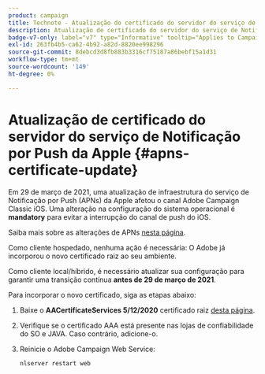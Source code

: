 ```yaml
---
product: campaign
title: Technote - Atualização do certificado do servidor do serviço de Notificação por Push da Apple
description: Atualização de certificado do servidor do serviço de Notificação por Push da Apple
badge-v7-only: label="v7" type="Informative" tooltip="Applies to Campaign Classic v7 only"
exl-id: 263fb4b5-ca62-4b92-a82d-8820ee998296
source-git-commit: 8debcd3d8fb883b3316cf75187a86bebf15a1d31
workflow-type: tm+mt
source-wordcount: '149'
ht-degree: 0%

---
```


# Atualização de certificado do servidor do serviço de Notificação por Push da Apple {#apns-certificate-update}



Em 29 de março de 2021, uma atualização de infraestrutura do serviço de Notificação por Push (APNs) da Apple afetou o canal Adobe Campaign Classic iOS. Uma alteração na configuração do sistema operacional é **mandatory** para evitar a interrupção do canal de push do iOS.

Saiba mais sobre as alterações de APNs [nesta página](https://developer.apple.com/news/?id=7gx0a2lp).

Como cliente hospedado, nenhuma ação é necessária: O Adobe já incorporou o novo certificado raiz ao seu ambiente.

Como cliente local/híbrido, é necessário atualizar sua configuração para garantir uma transição contínua **antes de 29 de março de 2021**.

Para incorporar o novo certificado, siga as etapas abaixo:

1. Baixe o **AACertificateServices 5/12/2020** certificado raiz [desta página](https://support.sectigo.com/Com_KnowledgeDetailPage?Id=kA03l00000117cL).

1. Verifique se o certificado AAA está presente nas lojas de confiabilidade do SO e JAVA. Caso contrário, adicione-o.

1. Reinicie o Adobe Campaign Web Service:

   ```
   nlserver restart web
   ```
